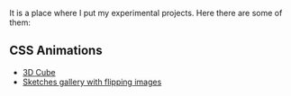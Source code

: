 It is a place where I put my experimental projects. Here there are some of them:

## CSS Animations

* [3D Cube](http://yuliatsareva.github.io/sandbox/css-animation/cube)
* [Sketches gallery with flipping images](http://yuliatsareva.github.io/sandbox/css-animation/sketches)

